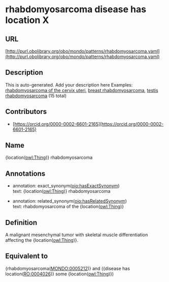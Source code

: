 # rhabdomyosarcoma disease has location X 
## URL 

[http://purl.obolibrary.org/obo/mondo/patterns/rhabdomyosarcoma.yaml](http://purl.obolibrary.org/obo/mondo/patterns/rhabdomyosarcoma.yaml)
## Description 

This is auto-generated. Add your description here
Examples: [rhabdomyosarcoma of the cervix uteri](http://purl.obolibrary.org/obo/MONDO_0016282), [breast rhabdomyosarcoma](http://purl.obolibrary.org/obo/MONDO_0002859), [testis rhabdomyosarcoma](http://purl.obolibrary.org/obo/MONDO_0002860) (15 total)
## Contributors 
* [https://orcid.org/0000-0002-6601-2165](https://orcid.org/0000-0002-6601-2165) 
## Name 

{location\([owl:Thing](http://www.w3.org/2002/07/owl#Thing)\)} rhabdomyosarcoma

## Annotations 

* annotation: exact_synonym\([oio:hasExactSynonym](http://purl.obolibrary.org/obo/oio_hasExactSynonym)\)  
text: {location\([owl:Thing](http://www.w3.org/2002/07/owl#Thing)\)} rhabdomyosarcoma

* annotation: related_synonym\([oio:hasRelatedSynonym](http://purl.obolibrary.org/obo/oio_hasRelatedSynonym)\)  
text: rhabdomyosarcoma of the {location\([owl:Thing](http://www.w3.org/2002/07/owl#Thing)\)}

## Definition 

A malignant mesenchymal tumor with skeletal muscle differentiation affecting the {location\([owl:Thing](http://www.w3.org/2002/07/owl#Thing)\)}.

## Equivalent to 

{rhabdomyosarcoma\([MONDO:0005212](http://purl.obolibrary.org/obo/MONDO_0005212)\)} and ({disease has location\([RO:0004026](http://purl.obolibrary.org/obo/RO_0004026)\)} some {location\([owl:Thing](http://www.w3.org/2002/07/owl#Thing)\)})


